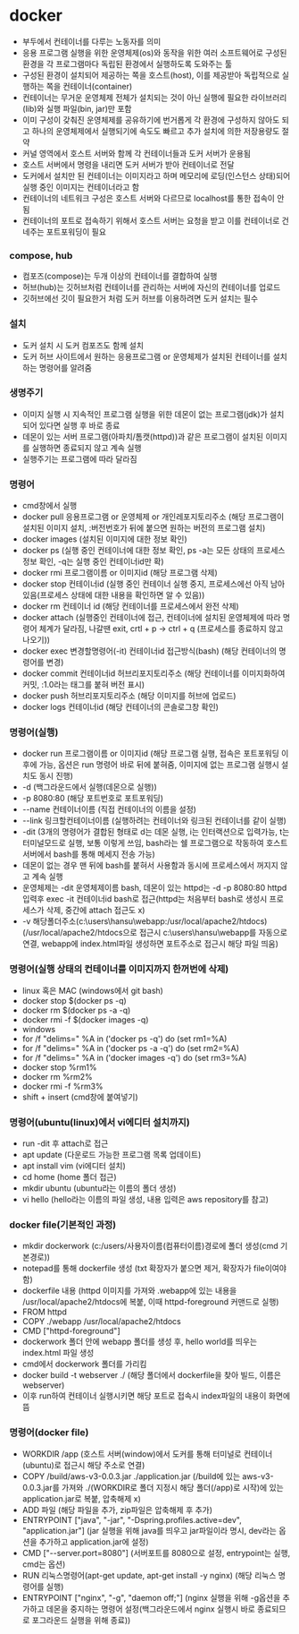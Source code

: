 # docker
- 부두에서 컨테이너를 다루는 노동자를 의미
- 응용 프로그램 실행을 위한 운영체제(os)와 동작을 위한 여러 소프트웨어로 구성된 환경을 각 프로그램마다 독립된 환경에서 실행하도록 도와주는 툴
- 구성된 환경이 설치되어 제공하는 쪽을 호스트(host), 이를 제공받아 독립적으로 실행하는 쪽을 컨테이너(container)
- 컨테이너는 무거운 운영체제 전체가 설치되는 것이 아닌 실행에 필요한 라이브러리(lib)와 실행 파일(bin, jar)만 포함
- 이미 구성이 갖춰진 운영체제를 공유하기에 번거롭게 각 환경에 구성하지 않아도 되고 하나의 운영체제에서 실행되기에 속도도 빠르고 추가 설치에 의한 저장용량도 절약
- 커널 영역에서 호스트 서버와 함께 각 컨테이너들과 도커 서버가 운용됨
- 호스트 서버에서 명령을 내리면 도커 서버가 받아 컨테이너로 전달
- 도커에서 설치만 된 컨테이너는 이미지라고 하며 메모리에 로딩(인스턴스 상태)되어 실행 중인 이미지는 컨테이너라고 함
- 컨테이너의 네트워크 구성은 호스트 서버와 다르므로 localhost를 통한 접속이 안됨
- 컨테이너의 포트로 접속하기 위해서 호스트 서버는 요청을 받고 이를 컨테이너로 건네주는 포트포워딩이 필요 

### compose, hub
- 컴포즈(compose)는 두개 이상의 컨테이너를 결합하여 실행
- 허브(hub)는 깃허브처럼 컨테이너를 관리하는 서버에 자신의 컨테이너를 업로드
- 깃허브에선 깃이 필요한거 처럼 도커 허브를 이용하려면 도커 설치는 필수

### 설치
- 도커 설치 시 도커 컴포즈도 함께 설치
- 도커 허브 사이트에서 원하는 응용프로그램 or 운영체제가 설치된 컨테이너를 설치하는 명령어를 알려줌

### 생명주기
- 이미지 실행 시 지속적인 프로그램 실행을 위한 데몬이 없는 프로그램(jdk)가 설치되어 있다면 실행 후 바로 종료
- 데몬이 있는 서버 프로그램(아파치/톰캣(httpd))과 같은 프로그램이 설치된 이미지를 실행하면 종료되지 않고 계속 실행
- 실행주기는 프로그램에 따라 달라짐

### 명령어
- cmd창에서 실행
- docker pull 응용프로그램 or 운영체제 or 개인레포지토리주소 (해당 프로그램이 설치된 이미지 설치, :버전번호가 뒤에 붙으면 원하는 버전의 프로그램 설치)
- docker images (설치된 이미지에 대한 정보 확인)
- docker ps (실행 중인 컨테이너에 대한 정보 확인, ps -a는 모든 상태의 프로세스 정보 확인, -q는 실행 중인 컨테이너id만 확)
- docker rmi 프로그램이름 or 이미지id (해당 프로그램 삭제)
- docker stop 컨테이너id (실행 중인 컨테이너 실행 중지, 프로세스에선 아직 남아있음(프로세스 상태에 대한 내용을 확인하면 알 수 있음))
- docker rm 컨테이너 id (해당 컨테이너를 프로세스에서 완전 삭제)
- docker attach (실행중인 컨테이너에 접근, 컨테이너에 설치된 운영체제에 따라 명령어 체계가 달라짐, 나갈땐 exit, crtl + p -> ctrl + q (프로세스를 종료하지 않고 나오기))
- docker exec 변경할명령어(-it) 컨테이너id 접근방식(bash) (해당 컨테이너의 명령어를 변경)
- docker commit 컨테이너id 허브리포지토리주소 (해당 컨테이너를 이미지화하여 커밋, :1.0라는 태그를 붙혀 버전 표시)
- docker push 허브리포지토리주소 (해당 이미지를 허브에 업로드)
- docker logs 컨테이너id (해당 컨테이너의 콘솔로그창 확인)

### 명령어(실행)
- docker run 프로그램이름 or 이미지id (해당 프로그램 실행, 접속은 포트포워딩 이후에 가능, 옵션은 run 명령어 바로 뒤에 붙혀줌, 이미지에 없는 프로그램 실행시 설치도 동시 진행)
- -d (백그라운드에서 실행(데몬으로 실행))
- -p 8080:80 (해당 포트번호로 포트포워딩)
- --name 컨테이너이름 (직접 컨테이너의 이름을 설정)
- --link 링크할컨테이너이름 (실행하려는 컨테이너와 링크된 컨테이너를 같이 실행)
- -dit (3개의 명령어가 결합된 형태로 d는 데몬 실행, i는 인터랙션으로 입력가능, t는 터미널모드로 실행, 보통 이렇게 쓰임, bash라는 쉘 프로그램으로 작동하여 호스트 서버에서 bash를 통해 메세지 전송 가능)
- 데몬이 없는 경우 맨 뒤에 bash를 붙혀서 사용함과 동시에 프로세스에서 꺼지지 않고 계속 실행
- 운영체제는 -dit 운영체제이름 bash, 데몬이 있는 httpd는 -d -p 8080:80 httpd 입력후 exec -it 컨테이너id bash로 접근(httpd는 처음부터 bash로 생성시 프로세스가 삭제, 중간에 attach 접근도 x)
- -v 해당폴더주소(c:\users\hansu\webapp:/usr/local/apache2/htdocs) (/usr/local/apache2/htdocs으로 접근시 c:\users\hansu\webapp를 자동으로 연결, webapp에 index.html파일 생성하면 포트주소로 접근시 해당 파일 띄움)

### 명령어(실행 상태의 컨테이너를 이미지까지 한꺼번에 삭제)
- linux 혹은 MAC (windows에서 git bash)
- docker stop $(docker ps -q)
- docker rm $(docker ps -a -q)
- docker rmi -f $(docker images -q)
- windows
- for /f "delims=" %A in ('docker ps -q') do (set rm1=%A)
- for /f "delims=" %A in ('docker ps -a -q') do (set rm2=%A)
- for /f "delims=" %A in ('docker images -q') do (set rm3=%A)
- docker stop %rm1%
- docker rm %rm2%
- docker rmi -f %rm3%
- shift + insert (cmd창에 붙여넣기)

### 명령어(ubuntu(linux)에서 vi에디터 설치까지)
- run -dit 후 attach로 접근
- apt update (다운로드 가능한 프로그램 목록 업데이트)
- apt install vim (vi에디터 설치)
- cd home (home 폴더 접근)
- mkdir ubuntu (ubuntu라는 이름의 폴더 생성)
- vi hello (hello라는 이름의 파일 생성, 내용 입력은 aws repository를 참고)

### docker file(기본적인 과정)
- mkdir dockerwork (c:/users/사용자이름(컴퓨터이름)경로에 폴더 생성(cmd 기본경로))
- notepad를 통해 dockerfile 생성 (txt 확장자가 붙으면 제거, 확장자가 file이여야 함)
- dockerfile 내용 (httpd 이미지를 가져와 .webapp에 있는 내용을 /usr/local/apache2/htdocs에 복붙, 이때 httpd-foreground 커맨드로 실행)
- FROM httpd
- COPY ./webapp /usr/local/apache2/htdocs
- CMD ["httpd-foreground"]
- dockerwork 폴더 안에 webapp 폴더를 생성 후, hello world를 띄우는 index.html 파일 생성
- cmd에서 dockerwork 폴더를 가리킴
- docker build -t webserver ./ (해당 폴더에서 dockerfile을 찾아 빌드, 이름은 webserver)
- 이후 run하여 컨테이너 실행시키면 해당 포트로 접속시 index파일의 내용이 화면에 뜸

### 명령어(docker file)
- WORKDIR /app (호스트 서버(window)에서 도커를 통해 터미널로 컨테이너(ubuntu)로 접근시 해당 주소로 연결)
- COPY /build/aws-v3-0.0.3.jar ./application.jar (/build에 있는 aws-v3-0.0.3.jar를 가져와 ./(WORKDIR로 폴더 지정시 해당 폴더(/app)로 시작)에 있는 application.jar로 복붙, 압축해제 x)
- ADD 파일 (해당 파일을 추가, zip파일은 압축해제 후 추가)
- ENTRYPOINT ["java",  "-jar", "-Dspring.profiles.active=dev", "application.jar"] (jar 실행을 위해 java를 띄우고 jar파일이라 명시, dev라는 옵션을 추가하고 application.jar에 설정)
- CMD ["--server.port=8080"] (서버포트를 8080으로 설정, entrypoint는 실행, cmd는 옵션)
- RUN 리눅스명령어(apt-get update, apt-get install -y nginx) (해당 리눅스 명령어를 실행)
- ENTRYPOINT ["nginx", "-g", "daemon off;"] (nginx 실행을 위해 -g옵션을 추가하고 데몬을 중지하는 명령어 설정(백그라운드에서 nginx 실행시 바로 종료되므로 포그라운드 실행을 위해 종료))